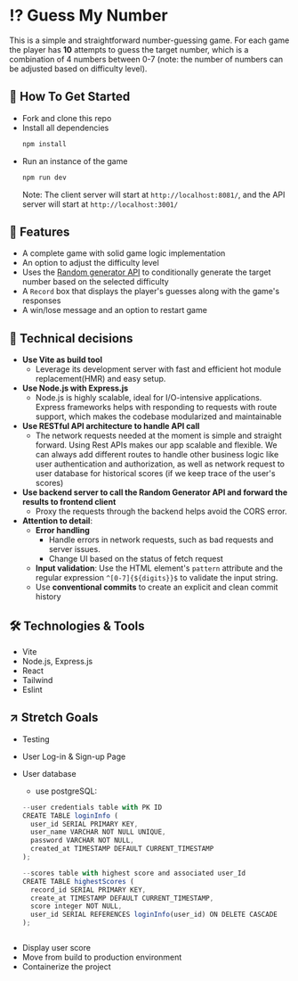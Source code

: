 # ⁉️ Guess My Number

This is a simple and straightforward number-guessing game. For each game the player has **10** attempts to guess the target number, which is a combination of 4 numbers between 0-7 (note: the number of numbers can be adjusted based on difficulty level).

## 🚀 How To Get Started

- Fork and clone this repo
- Install all dependencies
  ```bash
  npm install
  ```
- Run an instance of the game
  ```bash
  npm run dev
  ```
  Note: The client server will start at `http://localhost:8081/`, and the API server will start at `http://localhost:3001/`

## 💪 Features

- A complete game with solid game logic implementation
- An option to adjust the difficulty level
- Uses the [Random generator API](https://www.random.org/clients/http/api/) to conditionally generate the target number based on the selected difficulty
- A `Record` box that displays the player's guesses along with the game's responses
- A win/lose message and an option to restart game

## 🤔 Technical decisions

- **Use Vite as build tool**
  - Leverage its development server with fast and efficient hot module replacement(HMR) and easy setup.
- **Use Node.js with Express.js**
  - Node.js is highly scalable, ideal for I/O-intensive applications. Express frameworks helps with responding to requests with route support, which makes the codebase modularized and maintainable
- **Use RESTful API architecture to handle API call**
  - The network requests needed at the moment is simple and straight forward. Using Rest APIs makes our app scalable and flexible. We can always add different routes to handle other business logic like user authentication and authorization, as well as network request to user database for historical scores (if we keep trace of the user's scores)
- **Use backend server to call the Random Generator API and forward the results to frontend client**
  - Proxy the requests through the backend helps avoid the CORS error.
- **Attention to detail**:
  - **Error handling**
    - Handle errors in network requests, such as bad requests and server issues.
    - Change UI based on the status of fetch request
  - **Input validation**: Use the HTML element's `pattern` attribute and the regular expression `^[0-7]{${digits}}$` to validate the input string.
  - Use **conventional commits** to create an explicit and clean commit history

## 🛠️ Technologies & Tools

- Vite
- Node.js, Express.js
- React
- Tailwind
- Eslint

## ↗️ Stretch Goals

- Testing
- User Log-in & Sign-up Page
- User database

  - use postgreSQL:

  ```javascript
  --user credentials table with PK ID
  CREATE TABLE loginInfo (
    user_id SERIAL PRIMARY KEY,
    user_name VARCHAR NOT NULL UNIQUE,
    password VARCHAR NOT NULL,
    created_at TIMESTAMP DEFAULT CURRENT_TIMESTAMP
  );

  --scores table with highest score and associated user_Id
  CREATE TABLE highestScores (
    record_id SERIAL PRIMARY KEY,
    create_at TIMESTAMP DEFAULT CURRENT_TIMESTAMP,
    score integer NOT NULL,
    user_id SERIAL REFERENCES loginInfo(user_id) ON DELETE CASCADE
  );
  ```

```sql

```

- Display user score
- Move from build to production environment
- Containerize the project
